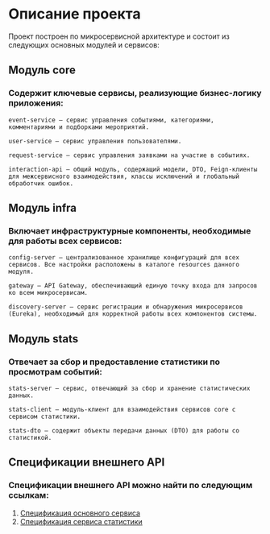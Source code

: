 # Описание проекта

Проект построен по микросервисной архитектуре и состоит из следующих основных модулей и сервисов:
## Модуль core

### Содержит ключевые сервисы, реализующие бизнес-логику приложения:

    event-service — сервис управления событиями, категориями, комментариями и подборками мероприятий.

    user-service — сервис управления пользователями.

    request-service — сервис управления заявками на участие в событиях.

    interaction-api — общий модуль, содержащий модели, DTO, Feign-клиенты для межсервисного взаимодействия, классы исключений и глобальный обработчик ошибок.

## Модуль infra

### Включает инфраструктурные компоненты, необходимые для работы всех сервисов:

    config-server — централизованное хранилище конфигураций для всех сервисов. Все настройки расположены в каталоге resources данного модуля.

    gateway — API Gateway, обеспечивающий единую точку входа для запросов ко всем микросервисам.

    discovery-server — сервис регистрации и обнаружения микросервисов (Eureka), необходимый для корректной работы всех компонентов системы.

## Модуль stats

### Отвечает за сбор и предоставление статистики по просмотрам событий:

    stats-server — сервис, отвечающий за сбор и хранение статистических данных.

    stats-client — модуль-клиент для взаимодействия сервисов core с сервисом статистики.

    stats-dto — содержит объекты передачи данных (DTO) для работы со статистикой.

## Спецификации внешнего API

### Спецификации внешнего API можно найти по следующим ссылкам:

1. [Спецификация основного сервиса](https://github.com/educational1234/java-plus-graduation/blob/microservices/ewm-main-service-spec.json)
2. [Спецификация сервиса статистики](https://github.com/educational1234/java-plus-graduation/blob/microservices/ewm-stats-service-spec.json)